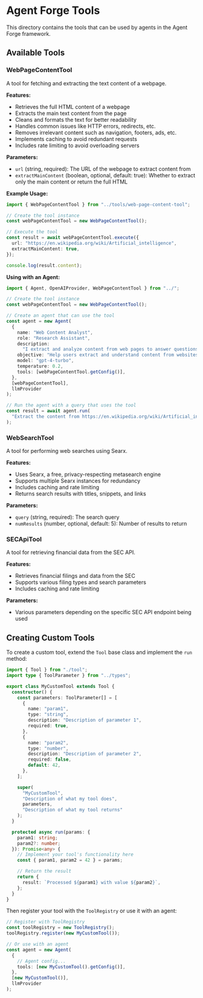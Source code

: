 # Agent Forge Tools

This directory contains the tools that can be used by agents in the Agent Forge framework.

## Available Tools

### WebPageContentTool

A tool for fetching and extracting the text content of a webpage.

**Features:**

- Retrieves the full HTML content of a webpage
- Extracts the main text content from the page
- Cleans and formats the text for better readability
- Handles common issues like HTTP errors, redirects, etc.
- Removes irrelevant content such as navigation, footers, ads, etc.
- Implements caching to avoid redundant requests
- Includes rate limiting to avoid overloading servers

**Parameters:**

- `url` (string, required): The URL of the webpage to extract content from
- `extractMainContent` (boolean, optional, default: true): Whether to extract only the main content or return the full HTML

**Example Usage:**

```typescript
import { WebPageContentTool } from "../tools/web-page-content-tool";

// Create the tool instance
const webPageContentTool = new WebPageContentTool();

// Execute the tool
const result = await webPageContentTool.execute({
  url: "https://en.wikipedia.org/wiki/Artificial_intelligence",
  extractMainContent: true,
});

console.log(result.content);
```

**Using with an Agent:**

```typescript
import { Agent, OpenAIProvider, WebPageContentTool } from "../";

// Create the tool instance
const webPageContentTool = new WebPageContentTool();

// Create an agent that can use the tool
const agent = new Agent(
  {
    name: "Web Content Analyst",
    role: "Research Assistant",
    description:
      "I extract and analyze content from web pages to answer questions.",
    objective: "Help users extract and understand content from websites.",
    model: "gpt-4-turbo",
    temperature: 0.2,
    tools: [webPageContentTool.getConfig()],
  },
  [webPageContentTool],
  llmProvider
);

// Run the agent with a query that uses the tool
const result = await agent.run(
  "Extract the content from https://en.wikipedia.org/wiki/Artificial_intelligence and provide a brief summary of what AI is."
);
```

### WebSearchTool

A tool for performing web searches using Searx.

**Features:**

- Uses Searx, a free, privacy-respecting metasearch engine
- Supports multiple Searx instances for redundancy
- Includes caching and rate limiting
- Returns search results with titles, snippets, and links

**Parameters:**

- `query` (string, required): The search query
- `numResults` (number, optional, default: 5): Number of results to return

### SECApiTool

A tool for retrieving financial data from the SEC API.

**Features:**

- Retrieves financial filings and data from the SEC
- Supports various filing types and search parameters
- Includes caching and rate limiting

**Parameters:**

- Various parameters depending on the specific SEC API endpoint being used

## Creating Custom Tools

To create a custom tool, extend the `Tool` base class and implement the `run` method:

```typescript
import { Tool } from "./tool";
import type { ToolParameter } from "../types";

export class MyCustomTool extends Tool {
  constructor() {
    const parameters: ToolParameter[] = [
      {
        name: "param1",
        type: "string",
        description: "Description of parameter 1",
        required: true,
      },
      {
        name: "param2",
        type: "number",
        description: "Description of parameter 2",
        required: false,
        default: 42,
      },
    ];

    super(
      "MyCustomTool",
      "Description of what my tool does",
      parameters,
      "Description of what my tool returns"
    );
  }

  protected async run(params: {
    param1: string;
    param2?: number;
  }): Promise<any> {
    // Implement your tool's functionality here
    const { param1, param2 = 42 } = params;

    // Return the result
    return {
      result: `Processed ${param1} with value ${param2}`,
    };
  }
}
```

Then register your tool with the `ToolRegistry` or use it with an agent:

```typescript
// Register with ToolRegistry
const toolRegistry = new ToolRegistry();
toolRegistry.register(new MyCustomTool());

// Or use with an agent
const agent = new Agent(
  {
    // Agent config...
    tools: [new MyCustomTool().getConfig()],
  },
  [new MyCustomTool()],
  llmProvider
);
```
